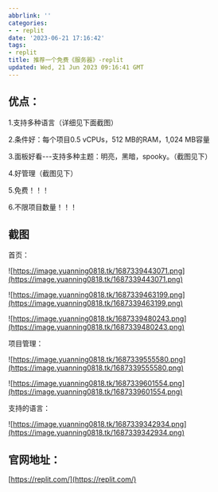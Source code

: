 ```yaml
---
abbrlink: ''
categories:
- - replit
date: '2023-06-21 17:16:42'
tags:
- replit
title: 推荐一个免费《服务器》-replit
updated: Wed, 21 Jun 2023 09:16:41 GMT
---
```

## 优点：

1.支持多种语言（详细见下面截图）

2.条件好：每个项目0.5 vCPUs，512 MB的RAM，1,024 MB容量

3.面板好看---支持多种主题：明亮，黑暗，spooky。（截图见下）

4.好管理（截图见下）

5.免费！！！

6.不限项目数量！！！

## 截图

首页：


![https://image.yuanning0818.tk/1687339443071.png](https://image.yuanning0818.tk/1687339443071.png)

![https://image.yuanning0818.tk/1687339463199.png](https://image.yuanning0818.tk/1687339463199.png)

![https://image.yuanning0818.tk/1687339480243.png](https://image.yuanning0818.tk/1687339480243.png)


项目管理：


![https://image.yuanning0818.tk/1687339555580.png](https://image.yuanning0818.tk/1687339555580.png)

![https://image.yuanning0818.tk/1687339601554.png](https://image.yuanning0818.tk/1687339601554.png)

支持的语言：

![https://image.yuanning0818.tk/1687339342934.png](https://image.yuanning0818.tk/1687339342934.png)

## 官网地址：

[https://replit.com/](https://replit.com/)
